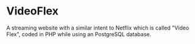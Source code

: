 # VideoFlex
A streaming website with a similar intent to Netflix which is called "Video Flex", coded in PHP while using an PostgreSQL database.
